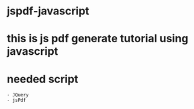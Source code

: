 # jspdf-javascript

# this is js pdf generate tutorial using javascript

# needed script
    - JQuery
    - jsPdf